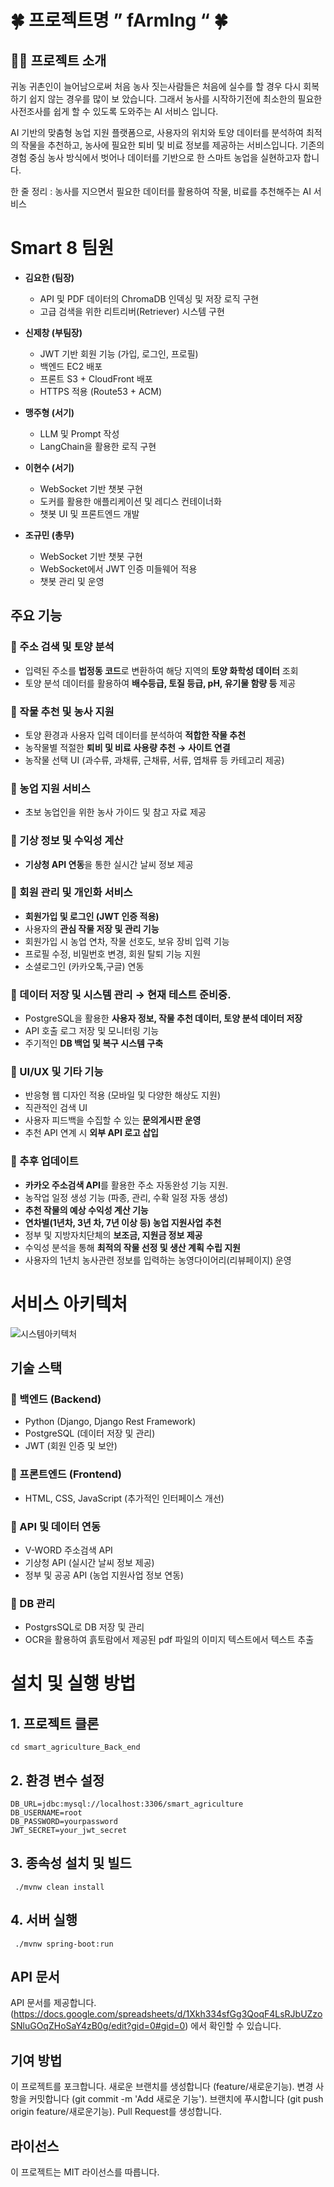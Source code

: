# 🍀 프로젝트명 ” fArmIng “ 🍀

## 🧑‍🌾 프로젝트 소개 

귀농 귀촌인이 늘어남으로써 처음 농사 짓는사람들은 처음에 실수를 할 경우 다시 회복하기 쉽지 않는 경우를 많이 보 았습니다. 그래서 농사를 시작하기전에 최소한의 필요한 사전조사를 쉽게 할 수 있도록 도와주는 AI 서비스 입니다.

AI 기반의 맞춤형 농업 지원 플랫폼으로, 사용자의 위치와 토양 데이터를 분석하여 최적의 작물을 추천하고, 농사에 필요한 퇴비 및 비료 정보를 제공하는 서비스입니다. 기존의 경험 중심 농사 방식에서 벗어나 데이터를 기반으로 한 스마트 농업을 실현하고자 합니다.

한 줄 정리 :  농사를 지으면서 필요한 데이터를 활용하여 작물, 비료를 추천해주는 AI 서비스

# Smart 8 팀원

- **김요한 (팀장)**  
  - API 및 PDF 데이터의 ChromaDB 인덱싱 및 저장 로직 구현  
  - 고급 검색을 위한 리트리버(Retriever) 시스템 구현

- **신제창 (부팀장)**  
  - JWT 기반 회원 기능 (가입, 로그인, 프로필)  
  - 백엔드 EC2 배포  
  - 프론트 S3 + CloudFront 배포  
  - HTTPS 적용 (Route53 + ACM)

- **맹주형 (서기)**  
  - LLM 및 Prompt 작성  
  - LangChain을 활용한 로직 구현
 
- **이현수 (서기)**  
  - WebSocket 기반 챗봇 구현  
  - 도커를 활용한 애플리케이션 및 레디스 컨테이너화  
  - 챗봇 UI 및 프론트엔드 개발

- **조규민 (총무)**  
  - WebSocket 기반 챗봇 구현  
  - WebSocket에서 JWT 인증 미들웨어 적용  
  - 챗봇 관리 및 운영


## 주요 기능

### **📌 주소 검색 및 토양 분석**

- 입력된 주소를 **법정동 코드**로 변환하여 해당 지역의 **토양 화학성 데이터** 조회
- 토양 분석 데이터를 활용하여 **배수등급, 토질 등급, pH, 유기물 함량 등** 제공

### **📌 작물 추천 및 농사 지원**

- 토양 환경과 사용자 입력 데이터를 분석하여 **적합한 작물 추천**
- 농작물별 적절한 **퇴비 및 비료 사용량 추천 → 사이트 연결**
- 농작물 선택 UI (과수류, 과채류, 근채류, 서류, 엽채류 등 카테고리 제공)

### **📌 농업 지원 서비스**

- 초보 농업인을 위한 농사 가이드 및 참고 자료 제공

### **📌 기상 정보 및 수익성 계산**

- **기상청 API 연동**을 통한 실시간 날씨 정보 제공

### **📌 회원 관리 및 개인화 서비스**

- **회원가입 및 로그인 (JWT 인증 적용)**
- 사용자의 **관심 작물 저장 및 관리 기능**
- 회원가입 시 농업 연차, 작물 선호도, 보유 장비 입력 기능
- 프로필 수정, 비밀번호 변경, 회원 탈퇴 기능 지원
- 소셜로그인 (카카오톡,구글) 연동

### **📌 데이터 저장 및 시스템 관리 → 현재 테스트 준비중.**

- PostgreSQL을 활용한 **사용자 정보, 작물 추천 데이터, 토양 분석 데이터 저장**
- API 호출 로그 저장 및 모니터링 기능
- 주기적인 **DB 백업 및 복구 시스템 구축**

### **📌 UI/UX 및 기타 기능**

- 반응형 웹 디자인 적용 (모바일 및 다양한 해상도 지원)
- 직관적인 검색 UI
- 사용자 피드백을 수집할 수 있는 **문의게시판 운영**
- 추천 API 연계 시 **외부 API 로고 삽입**

### **📌 추후 업데이트**

- **카카오 주소검색 API**를 활용한 주소 자동완성 기능 지원.
- 농작업 일정 생성 기능 (파종, 관리, 수확 일정 자동 생성)
- **추천 작물의 예상 수익성 계산 기능**
- **연차별(1년차, 3년 차, 7년 이상 등) 농업 지원사업 추천**
- 정부 및 지방자치단체의 **보조금, 지원금 정보 제공**
- 수익성 분석을 통해 **최적의 작물 선정 및 생산 계획 수립 지원**
- 사용자의 1년치 농사관련 정보를 입력하는 농영다이어리(리뷰페이지) 운영

# 서비스 아키텍처

![시스템아키텍처](https://github.com/user-attachments/assets/516a8208-ef61-49b2-a1ec-8371a38185fc)

## 기술 스택
### **🔹 백엔드 (Backend)**

- Python (Django, Django Rest Framework)
- PostgreSQL (데이터 저장 및 관리)
- JWT (회원 인증 및 보안)

### **🔹 프론트엔드 (Frontend)**

- HTML, CSS, JavaScript (추가적인 인터페이스 개선)

### **🔹 API 및 데이터 연동**

- V-WORD 주소검색 API
- 기상청 API (실시간 날씨 정보 제공)
- 정부 및 공공 API (농업 지원사업 정보 연동)

### **🔹 DB 관리**

- PostgrsSQL로 DB 저장 및 관리
- OCR을 활용하여 흙토람에서 제공된 pdf 파일의 이미지 텍스트에서 텍스트 추출
  
# 설치 및 실행 방법

## 1. 프로젝트 클론
```  git clone https://github.com/kimyohan9/smart_agriculture_Back_end.git
cd smart_agriculture_Back_end
``` 

## 2. 환경 변수 설정
```  .env 파일을 생성하고 필요한 설정 값을 추가합니다.
DB_URL=jdbc:mysql://localhost:3306/smart_agriculture
DB_USERNAME=root
DB_PASSWORD=yourpassword
JWT_SECRET=your_jwt_secret
```

## 3. 종속성 설치 및 빌드
```  ./mvnw clean install ``` 

## 4. 서버 실행
```  ./mvnw spring-boot:run ``` 
 
## API 문서
API 문서를 제공합니다. (https://docs.google.com/spreadsheets/d/1Xkh334sfGg3QoqF4LsRJbUZzoSNluGOqZHoSaY4zB0g/edit?gid=0#gid=0) 에서 확인할 수 있습니다. 

## 기여 방법
이 프로젝트를 포크합니다.
새로운 브랜치를 생성합니다 (feature/새로운기능).
변경 사항을 커밋합니다 (git commit -m 'Add 새로운 기능').
브랜치에 푸시합니다 (git push origin feature/새로운기능).
Pull Request를 생성합니다.

## 라이선스
이 프로젝트는 MIT 라이선스를 따릅니다.
